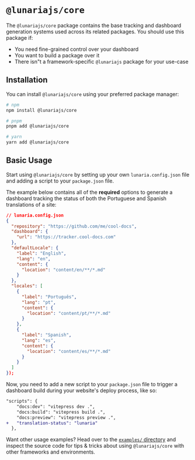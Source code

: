 # `@lunariajs/core`

The `@lunariajs/core` package contains the base tracking and dashboard generation systems used across its related packages. You should use this package if:

- You need fine-grained control over your dashboard
- You want to build a package over it
- There isn"t a framework-specific `@lunariajs` package for your use-case

## Installation

You can install `@lunariajs/core` using your preferred package manager:

```bash
# npm
npm install @lunariajs/core

# pnpm
pnpm add @lunariajs/core

# yarn
yarn add @lunariajs/core
```

## Basic Usage

Start using `@lunariajs/core` by setting up your own `lunaria.config.json` file and adding a script to your `package.json` file.

The example below contains all of the **required** options to generate a dashboard tracking the status of both the Portuguese and Spanish translations of a site:

```json
// lunaria.config.json
{
  "repository": "https://github.com/me/cool-docs",
  "dashboard": {
    "url": "https://tracker.cool-docs.com"
  },
  "defaultLocale": {
    "label": "English",
    "lang": "en",
    "content": {
      "location": "content/en/**/*.md"
    }
  },
  "locales": [
    {
      "label": "Português",
      "lang": "pt",
      "content": {
        "location": "content/pt/**/*.md"
      }
    },
    {
      "label": "Spanish",
      "lang": "es",
      "content": {
        "location": "content/es/**/*.md"
      }
    }
  ]
});
```

Now, you need to add a new script to your `package.json` file to trigger a dashboard build during your website's deploy process, like so:

```diff
"scripts": {
    "docs:dev": "vitepress dev .",
    "docs:build": "vitepress build .",
    "docs:preview": "vitepress preview .",
+   "translation-status": "lunaria"
  },
```

Want other usage examples? Head over to the [`examples/` directory](https://github.com/Yan-Thomas/lunaria/tree/main/examples/) and inspect the source code for tips & tricks about using `@lunariajs/core` with other frameworks and environments.
